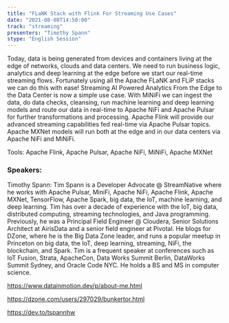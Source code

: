 ```yaml
---
title: "FLaNK Stack with Flink For Streaming Use Cases"
date: "2021-08-08T14:50:00" 
track: "streaming"
presenters: "Timothy Spann"
stype: "English Session"
---
```

Today, data is being generated from devices and containers living at the edge of networks, clouds and data centers. We need to run business logic, analytics and deep learning at the edge before we start our real-time streaming flows. Fortunately using all the Apache FLaNK and FLiP stacks we can do this with ease! Streaming AI Powered Analytics From the Edge to the Data Center is now a simple use case. With MiNiFi we can ingest the data, do data checks, cleansing, run machine learning and deep learning models and route our data in real-time to Apache NiFi and Apache Pulsar for further transformations and processing. Apache Flink will provide our advanced streaming capabilities fed real-time via Apache Pulsar topics. Apache MXNet models will run both at the edge and in our data centers via Apache NiFi and MiNiFi.

Tools:
Apache Flink, Apache Pulsar, Apache NiFi, MiNiFi, Apache MXNet
 ### Speakers:
Timothy Spann: Tim Spann is a Developer Advocate @ StreamNative where he works with Apache Pulsar, MiniFi, Apache NiFi, Apache Flink, Apache MXNet, TensorFlow, Apache Spark, big data, the IoT, machine learning, and deep learning. Tim has over a decade of experience with the IoT, big data, distributed computing, streaming technologies, and Java programming. Previously, he was a Principal Field Engineer @ Cloudera, Senior Solutions Architect at AirisData and a senior field engineer at Pivotal. He blogs for DZone, where he is the Big Data Zone leader, and runs a popular meetup in Princeton on big data, the IoT, deep learning, streaming, NiFi, the blockchain, and Spark. Tim is a frequent speaker at conferences such as IoT Fusion, Strata, ApacheCon, Data Works Summit Berlin, DataWorks Summit Sydney, and Oracle Code NYC. He holds a BS and MS in computer science.

https://www.datainmotion.dev/p/about-me.html

https://dzone.com/users/297029/bunkertor.html

https://dev.to/tspannhw
